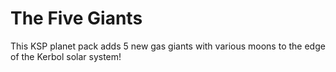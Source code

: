 # The Five Giants
This KSP planet pack adds 5 new gas giants with various moons to the edge of the Kerbol solar system! <br>

